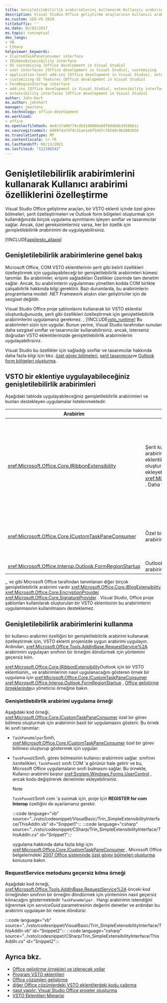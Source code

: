 ```yaml
---
title: Genişletilebilirlik arabirimlerini kullanarak Kullanıcı arabirimi özelliklerini özelleştirme
description: Visual Studio Office geliştirme araçlarının kullanıcı arabirimi özelliklerini özelleştirmenize yardımcı olan genişletilebilirlik arabirimleri sağladığını öğrenin.
ms.custom: SEO-VS-2020
titleSuffix: ''
ms.date: 02/02/2017
ms.topic: conceptual
dev_langs:
- VB
- CSharp
helpviewer_keywords:
- ICustomTaskPaneConsumer interface
- IRibbonExtensibility interface
- UI customizing [Office development in Visual Studio]
- user interfaces [Office development in Visual Studio], customizing
- application-level add-ins [Office development in Visual Studio], extensibility interfaces
- customizing UI features [Office development in Visual Studio]
- FormRegionStartup interface
- add-ins [Office development in Visual Studio], extensibility interfaces
- extensibility interfaces [Office development in Visual Studio]
author: John-Hart
ms.author: johnhart
manager: jmartens
ms.technology: office-development
ms.workload:
- office
ms.openlocfilehash: 4e4c37a90774cdbd148900a8df9ddb6b3d58bb1c
ms.sourcegitcommit: 68897da7d74c31ae1ebf5d47c7b5ddc9b108265b
ms.translationtype: MT
ms.contentlocale: tr-TR
ms.lasthandoff: 08/13/2021
ms.locfileid: "122106542"
---
```

# <a name="customize-ui-features-by-using-extensibility-interfaces"></a>Genişletilebilirlik arabirimlerini kullanarak Kullanıcı arabirimi özelliklerini özelleştirme
  Visual Studio Office geliştirme araçları, bir VSTO eklenti içinde özel görev bölmeleri, şerit özelleştirmeleri ve Outlook form bölgeleri oluşturmak için kullandığınızda birçok uygulama ayrıntılarını işleyen sınıflar ve tasarımcılar sağlar. Ancak, özel gereksinimleriniz varsa, her bir özellik için *genişletilebilirlik arabirimini* de uygulayabilirsiniz.

 [!INCLUDE[appliesto_allapp](../vsto/includes/appliesto-allapp-md.md)]

## <a name="overview-of-extensibility-interfaces"></a>Genişletilebilirlik arabirimlerine genel bakış
 Microsoft Office, COM VSTO eklentilerinin şerit gibi belirli özellikleri özelleştirmek için uygulayabileceği bir genişletilebilirlik arabirimleri kümesi tanımlar. Bu arabirimler, erişimi sağladıkları Özellikler üzerinde tam denetim sağlar. Ancak, bu arabirimlerin uygulanması yönetilen kodda COM birlikte çalışabilirlik hakkında bilgi gerektirir. Bazı durumlarda, bu arabirimlerin programlama modeli .NET Framework alışkın olan geliştiriciler için de sezgisel değildir.

 Visual Studio Office proje şablonlarını kullanarak bir VSTO eklentisi oluşturduğunuzda, şerit gibi özellikleri özelleştirmek için genişletilebilirlik arabirimlerini uygulamanız gerekmez. , [!INCLUDE[vsto_runtime](../vsto/includes/vsto-runtime-md.md)] Bu arabirimleri sizin için uygular. Bunun yerine, Visual Studio tarafından sunulan daha sezgisel sınıflar ve tasarımcılar kullanabilirsiniz. ancak, isterseniz doğrudan VSTO eklentilerinizde genişletilebilirlik arabirimlerini uygulayabilirsiniz.

 Visual Studio bu özellikler için sağladığı sınıflar ve tasarımcılar hakkında daha fazla bilgi için bkz. [özel görev bölmeleri](../vsto/custom-task-panes.md), [şerit tasarımcısı](../vsto/ribbon-designer.md)ve [Outlook form bölgeleri oluşturma](../vsto/creating-outlook-form-regions.md).

## <a name="extensibility-interfaces-you-can-implement-in-a-vsto-add-in"></a>VSTO bir eklentiye uygulayabileceğiniz genişletilebilirlik arabirimleri
 Aşağıdaki tabloda uygulayabileceğiniz genişletilebilirlik arabirimleri ve bunları destekleyen uygulamalar listelenmektedir.

|Arabirim|Açıklama|Uygulamalar|
|---------------|-----------------|------------------|
|<xref:Microsoft.Office.Core.IRibbonExtensibility>|Şerit kullanıcı arabirimini özelleştirmek için bu arabirimi uygulayın. **Note:**  VSTO eklentiinizdeki varsayılan bir uygulama oluşturmak için, bir projeye **şerit (XML)** öğesi ekleyebilirsiniz <xref:Microsoft.Office.Core.IRibbonExtensibility> . Daha fazla bilgi için bkz. [ŞERIT XML](../vsto/ribbon-xml.md).|Excel<br /><br /> [!INCLUDE[InfoPath_15_short](../vsto/includes/infopath-15-short-md.md)]<br /><br /> InfoPath 2010<br /><br /> Outlook<br /><br /> PowerPoint<br /><br /> Project<br /><br /> Visio<br /><br /> Word|
|<xref:Microsoft.Office.Core.ICustomTaskPaneConsumer>|Özel bir görev bölmesi oluşturmak için bu arabirimi uygulayın.|Excel<br /><br /> Outlook<br /><br /> PowerPoint<br /><br /> Word|
|<xref:Microsoft.Office.Interop.Outlook.FormRegionStartup>|Outlook form bölgesi oluşturmak için bu arabirimi uygulayın.|Outlook|

 ,, ve gibi Microsoft Office tarafından tanımlanan diğer birçok genişletilebilirlik arabirimi vardır <xref:Microsoft.Office.Core.IBlogExtensibility> <xref:Microsoft.Office.Core.EncryptionProvider> <xref:Microsoft.Office.Core.SignatureProvider> . Visual Studio, Office proje şablonları kullanılarak oluşturulan bir VSTO eklentisinin bu arabirimlerin uygulanmasının kullanılmasını desteklemez.

## <a name="use-extensibility-interfaces"></a>Genişletilebilirlik arabirimlerini kullanma
 bir kullanıcı arabirimi özelliğini bir genişletilebilirlik arabirimi kullanarak özelleştirmek için, VSTO eklenti projenizde uygun arabirimi uygulayın. Ardından, <xref:Microsoft.Office.Tools.AddInBase.RequestService%2A> arabirimini uygulayan sınıfının bir örneğini döndürmek için yöntemini geçersiz kılın.

 <xref:Microsoft.Office.Core.IRibbonExtensibility>Outlook için bir VSTO eklentisinin,, ve arabirimlerinin nasıl uygulanacağını gösteren örnek bir uygulama için <xref:Microsoft.Office.Core.ICustomTaskPaneConsumer> <xref:Microsoft.Office.Interop.Outlook.FormRegionStartup> , [Office geliştirme örneklerinde](../vsto/office-development-samples.md)uı yöneticisi örneğine bakın.

### <a name="example-of-implementing-an-extensibility-interface"></a>Genişletilebilirlik arabirimi uygulama örneği
 Aşağıdaki kod örneği, <xref:Microsoft.Office.Core.ICustomTaskPaneConsumer> özel bir görev bölmesi oluşturmak için arabirimin basit bir uygulamasını gösterir. Bu örnek iki sınıfı tanımlar:

- `TaskPaneHelper`Sınıfı, <xref:Microsoft.Office.Core.ICustomTaskPaneConsumer> özel bir görev bölmesi oluşturup göstermek için uygular.

- `TaskPaneUI`Sınıfı, görev bölmesinin kullanıcı arabirimini sağlar. sınıfının öznitelikleri, `TaskPaneUI` sınıfı COM 'a görünür hale getirir ve bu, Microsoft Office uygulamaların sınıfı bulmasını sağlar. Bu örnekte, Kullanıcı arabirimi boştur <xref:System.Windows.Forms.UserControl> , ancak kodu değiştirerek denetimler ekleyebilirsiniz.

  > [!NOTE]
  > `TaskPaneUI`Sınıfı com 'a sunmak için, proje Için **REGISTER for com Interop** özelliğini de ayarlamanız gerekir.

  :::code language="vb" source="../vsto/codesnippet/VisualBasic/Trin_SimpleExtensibilityInterface/ThisAddIn.vb" id="Snippet1":::
  :::code language="csharp" source="../vsto/codesnippet/CSharp/Trin_SimpleExtensibilityInterface/ThisAddIn.cs" id="Snippet1":::

  uygulama hakkında daha fazla bilgi için <xref:Microsoft.Office.Core.ICustomTaskPaneConsumer> , Microsoft Office belgelerindeki [2007 Office sisteminde özel görev bölmeleri oluşturma](/previous-versions/office/developer/office-2007/aa338197(v=office.12)) konusuna bakın.

### <a name="example-of-overriding-the-requestservice-method"></a>RequestService metodunu geçersiz kılma örneği
 Aşağıdaki kod örneği, <xref:Microsoft.Office.Tools.AddInBase.RequestService%2A> önceki kod örneğinden sınıfının bir örneğini döndürmek için yönteminin nasıl geçersiz kılınacağını göstermektedir `TaskPaneHelper` . Hangi arabirimin istendiğini öğrenmek için *serviceGuid* parametresinin değerini denetler ve ardından bu arabirimi uygulayan bir nesne döndürür.

 :::code language="vb" source="../vsto/codesnippet/VisualBasic/Trin_SimpleExtensibilityInterface/ThisAddIn.vb" id="Snippet2":::
 :::code language="csharp" source="../vsto/codesnippet/CSharp/Trin_SimpleExtensibilityInterface/ThisAddIn.cs" id="Snippet2":::

## <a name="see-also"></a>Ayrıca bkz.
- [Office geliştirme örnekleri ve izlenecek yollar](../vsto/office-development-samples-and-walkthroughs.md)
- [Program VSTO eklentileri](../vsto/programming-vsto-add-ins.md)
- [Office çözümleri geliştirme](../vsto/developing-office-solutions.md)
- [diğer Office çözümlerdeki VSTO eklentilerdeki kodu çağırma](../vsto/calling-code-in-vsto-add-ins-from-other-office-solutions.md)
- [nasıl yapılır: Visual Studio Office projeler oluşturma](../vsto/how-to-create-office-projects-in-visual-studio.md)
- [VSTO Eklentileri Mimarisi](../vsto/architecture-of-vsto-add-ins.md)
